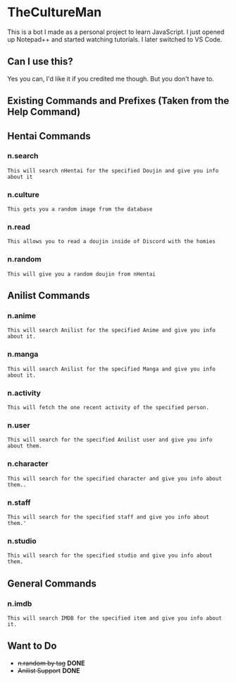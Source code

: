 # TheCultureMan

This is a bot I made as a personal project to learn JavaScript. I just opened up Notepad++ and started watching tutorials. I later switched to VS Code.

## Can I use this?
Yes you can, I'd like it if you credited me though. But you don't have to.

## Existing Commands and Prefixes (Taken from the Help Command)

## Hentai Commands

### n.search

```This will search nHentai for the specified Doujin and give you info about it```

### n.culture

```This gets you a random image from the database```

### n.read

```This allows you to read a doujin inside of Discord with the homies```

### n.random

```This will give you a random doujin from nHentai```

## Anilist Commands

### n.anime

```This will search Anilist for the specified Anime and give you info about it.```

### n.manga

```This will search Anilist for the specified Manga and give you info about it.```

### n.activity

```This will fetch the one recent activity of the specified person.```

### n.user

```This will search for the specified Anilist user and give you info about them.```

### n.character
```This will search for the specified character and give you info about them..```

### n.staff
```This will search for the specified staff and give you info about them.'```

### n.studio
```This will search for the specified studio and give you info about them.```

## General Commands

### n.imdb
```This will search IMDB for the specified item and give you info about it.```

## Want to Do

- ~~n.random by tag~~ __DONE__
- ~~Anilist Support~~ __DONE__
